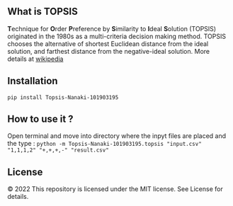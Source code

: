 ## What is TOPSIS

**T**echnique for **O**rder **P**reference by **S**imilarity to **I**deal
**S**olution (TOPSIS) originated in the 1980s as a multi-criteria decision
making method. TOPSIS chooses the alternative of shortest Euclidean distance
from the ideal solution, and farthest distance from the negative-ideal
solution. More details at [wikipedia](https://en.wikipedia.org/wiki/TOPSIS)


## Installation
```pip install Topsis-Nanaki-101903195```

## How to use it ?
Open terminal and move into directory where the inpyt files are placed and the type :
    ```python -m Topsis-Nanaki-101903195.topsis "input.csv" "1,1,1,2" "+,+,+,-" "result.csv"```

## License 
© 2022 
This repository is licensed under the MIT license. See License for details.
